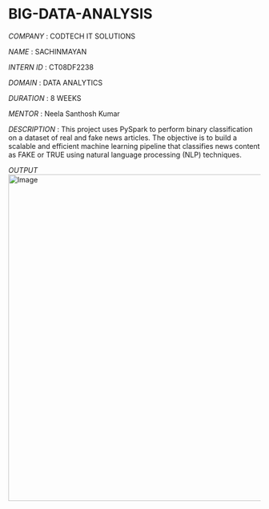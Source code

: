 # BIG-DATA-ANALYSIS

*COMPANY* : CODTECH IT SOLUTIONS

*NAME* : SACHINMAYAN

*INTERN ID* : CT08DF2238

*DOMAIN* : DATA ANALYTICS

*DURATION* : 8 WEEKS

*MENTOR* : Neela Santhosh Kumar

*DESCRIPTION* : This project uses PySpark to perform binary classification on a dataset of real and fake news articles. The objective is to build a scalable and efficient machine learning pipeline that classifies news content as FAKE or TRUE using natural language processing (NLP) techniques.


*OUTPUT* 
   <img width="1900" height="653" alt="Image" src="https://github.com/user-attachments/assets/8f4efc3e-c5c1-4e4d-a289-4c801d45dc40" />
